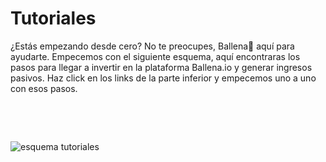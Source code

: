 # Tutoriales

¿Estás empezando desde cero? No te preocupes, Ballena🐋 aquí para ayudarte. Empecemos con el siguiente esquema, aquí encontraras los pasos para llegar a invertir en la plataforma Ballena.io y generar ingresos pasivos. Haz click en los links de la parte inferior y empecemos uno a uno con esos pasos.

​

 ​
 
![esquema tutoriales](https://user-images.githubusercontent.com/79335891/108767737-17fd1a80-7557-11eb-8df4-c57d66660323.png)


